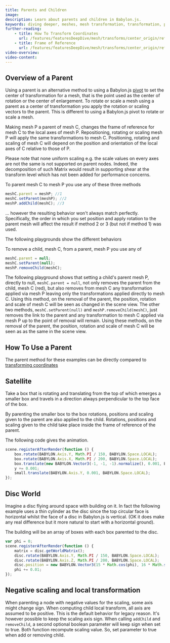 ```yaml
---
title: Parents and Children
image:
description: Learn about parents and children in Babylon.js.
keywords: diving deeper, meshes, mesh transformation, transformation, parents, children
further-reading:
    - title: How To Transform Coordinates
      url: /features/featuresDeepDive/mesh/transforms/center_origin/ref_frame
    - title: Frame of Reference
      url: /features/featuresDeepDive/mesh/transforms/center_origin/ref_frame
video-overview:
video-content:
---
```


## Overview of a Parent

Using a parent is an alternative method to using a Babylon.js [pivot](/features/featuresDeepDive/mesh/transforms/parent_pivot/pivots) to set the center of transformation for a mesh, that is the point used as the center of rotation or the center of enlargement. To rotate or scale a mesh using a parent as a center of transformation you apply the rotation or scaling vectors to the parent. This is different to using a Babylon.js pivot to rotate or scale a mesh.

Making mesh P a parent of mesh C, changes the frame of reference for mesh C to the local axes of mesh P. Repositioning, rotating or scaling mesh P will apply the same transformations to mesh C. Positioning, rotating and scaling of mesh C will depend on the position and orientation of the local axes of C relative to those of P.

Please note that none uniform scaling e.g. the scale values on every axes are not the same is not supported on parent nodes. Indeed, the decomposition of such Matrix would result in supporting shear at the transform level which has not been added for performance concerns.

To parent mesh C to mesh P you use any of these three methods

```javascript
meshC.parent = meshP; //1
meshC.setParent(meshP); //2
meshP.addChild(meshC); //3
```

... however the resulting behavior won't always match perfectly. Specifically, the order in which you set position and apply rotation to the parent mesh will affect the result if method 2 or 3 (but not if method 1) was used.

The following playgrounds show the different behaviors

<Playground id="#NRNBMM" title="Transform C and P After Parenting" description="Simple example of transforming C and P after parenting."/>
<Playground id="#NRNBMM#1" title="Transform C Before and P After Parenting" description="Simple example of transforming C before and P after parenting."/>
<Playground id="#NRNBMM#2" title="Transform P Before and C After Parenting" description="Simple example of transforming P before and C after parenting."/>
<Playground id="#NRNBMM#3" title="Transform C and P Before Parenting" description="Simple example of transforming C and P before parenting."/>

To remove a child, mesh C, from a parent, mesh P you use any of

```javascript
meshC.parent = null;
meshC.setParent(null);
meshP.removeChild(meshC);
```

The following playground shows that setting a child's parent mesh P, directly to null, `meshC.parent = null`, not only removes the parent from the child, mesh C (red), but also removes from mesh C any transformation applied via mesh P leaving only the transformations applied directly to mesh C. Using this method, on the removal of the parent, the position, rotation and scale of mesh C will be seen as changed in the scene view. The other two methods, `meshC.setParent(null)` and `meshP.removeChild(meshC)`, just removes the link to the parent and any transformation to mesh C applied via mesh P up to the point of removal will remain. Using these methods, on the removal of the parent, the position, rotation and scale of mesh C will be seen as as the same in the scene view.

<Playground id="#XQI4UY#19" title="Removing a Parent" description="Simple example of removing a parent."/>

## How To Use a Parent

The parent method for these examples can be directly compared to [transforming coordinates](/features/featuresDeepDive/mesh/transforms/center_origin/transform_coords)

## Satellite

Take a box that is rotating and translating from the top of which emerges a smaller box and travels in a direction always perpendicular to the top face of the box.

By parenting the smaller box to the box rotations, positions and scaling given to the parent are also applied to the child. Rotations, positions and scaling given to the child take place inside the frame of reference of the parent.

The following code gives the animation.

```javascript
scene.registerAfterRender(function () {
    box.rotate(BABYLON.Axis.Y, Math.PI / 150, BABYLON.Space.LOCAL);
    box.rotate(BABYLON.Axis.X, Math.PI / 200, BABYLON.Space.LOCAL);
    box.translate(new BABYLON.Vector3(-1, -1, -1).normalize(), 0.001, BABYLON.Space.WORLD);
    y += 0.001;
    small.translate(BABYLON.Axis.Y, 0.001, BABYLON.Space.LOCAL);
});
```

<Playground id="#XQI4UY#1" title="Animation Parent" description="Simple example of an animation parent."/>

## Disc World

Imagine a disc flying around space with building on it. In fact the following example uses a thin cylinder as the disc since the top circular face is horizontal whilst the face of a disc in Babylon.js is vertical. (OK it does make any real difference but it more natural to start with a horizontal ground).

The building will be an array of boxes with each box parented to the disc.

```javascript
var phi = 0;
scene.registerAfterRender(function () {
    matrix = disc.getWorldMatrix();
    disc.rotate(BABYLON.Axis.Y, Math.PI / 150, BABYLON.Space.LOCAL);
    disc.rotate(BABYLON.Axis.Z, Math.PI / 200, BABYLON.Space.LOCAL);
    disc.position = new BABYLON.Vector3(15 * Math.cos(phi), 16 * Math.sin(phi), 5);
    phi += 0.01;
});
```

<Playground id="#XQI4UY#3" title="Disc World" description="Simple example of parenting in the disc world."/>

## Negative scaling and local transformation

When parenting a node with negative values for the scaling, some axis might change sign. When computing child local transform, all axis are assumed to be positive. This is the default behavior for legacy reason. It's however possible to keep the scaling axis sign. When calling `addChild` and `removeChild`, a second optional boolean parameter will keep sign when set to true. Both function recompute scaling value. So, set parameter to true when add or removing child.
